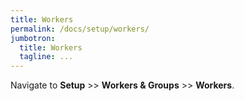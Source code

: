 ```yaml
---
title: Workers
permalink: /docs/setup/workers/
jumbotron:
  title: Workers
  tagline: ...
---
```


Navigate to **Setup** >> **Workers &amp; Groups** >> **Workers**.

